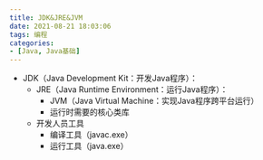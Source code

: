 ```yaml
---
title: JDK&JRE&JVM
date: 2021-08-21 18:03:06
tags: 编程
categories:
- [Java, Java基础]
---
```


* JDK（Java Development Kit：开发Java程序）：
  * JRE（Java Runtime Environment：运行Java程序）：
    * JVM（Java Virtual Machine：实现Java程序跨平台运行）
    * 运行时需要的核心类库
  * 开发人员工具
    * 编译工具（javac.exe）
    * 运行工具（java.exe）
